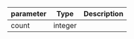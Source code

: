 | parameter | Type | Description |
| ----------- | ----------- |----------- |
| count  |  integer  |    |